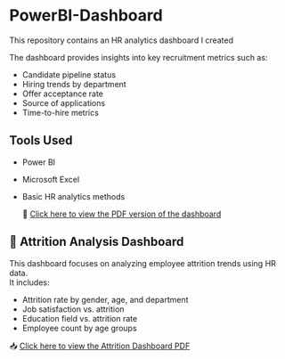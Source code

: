 # PowerBI-Dashboard

This repository contains an HR analytics dashboard I created 

The dashboard provides insights into key recruitment metrics such as:

- Candidate pipeline status
- Hiring trends by department
- Offer acceptance rate
- Source of applications
- Time-to-hire metrics

## Tools Used
- Power BI
- Microsoft Excel
- Basic HR analytics methods

  📄 [Click here to view the PDF version of the dashboard](HR%20DASHBOARD.pdf)
  

## 📄 Attrition Analysis Dashboard

This dashboard focuses on analyzing employee attrition trends using HR data.  
It includes:

- Attrition rate by gender, age, and department
- Job satisfaction vs. attrition
- Education field vs. attrition rate
- Employee count by age groups

📥 [Click here to view the Attrition Dashboard PDF](HR%20ANALYTICS%20DASHBOARD_ATTRITION.pdf)

